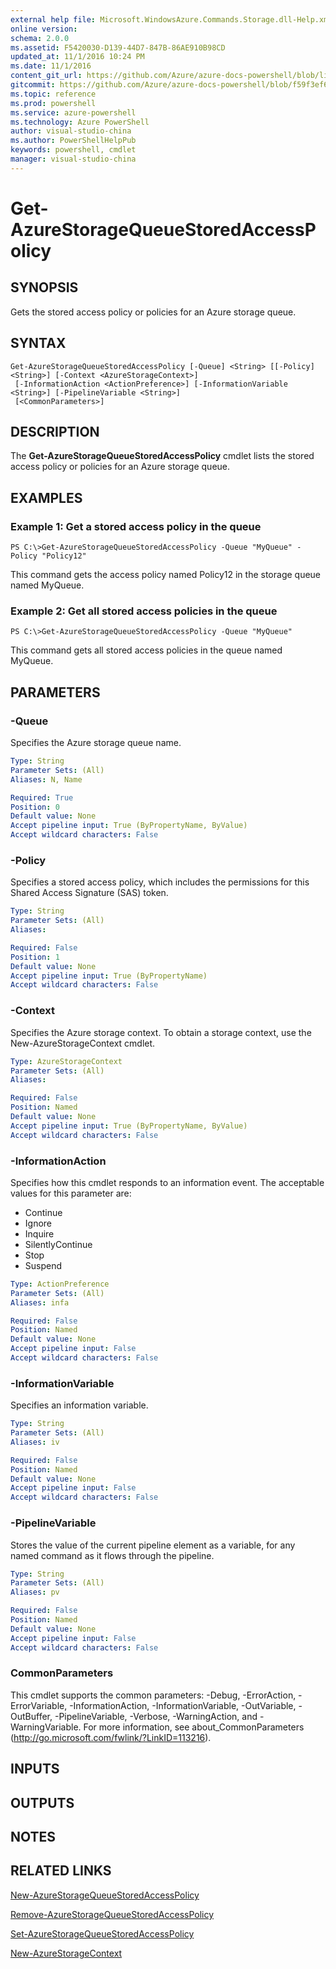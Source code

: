 ```yaml
---
external help file: Microsoft.WindowsAzure.Commands.Storage.dll-Help.xml
online version: 
schema: 2.0.0
ms.assetid: F5420030-D139-44D7-847B-86AE910B98CD
updated_at: 11/1/2016 10:24 PM
ms.date: 11/1/2016
content_git_url: https://github.com/Azure/azure-docs-powershell/blob/live/azureps-cmdlets-docs/Storage/Azure.Storage/v1.1.6/Get-AzureStorageQueueStoredAccessPolicy.md
gitcommit: https://github.com/Azure/azure-docs-powershell/blob/f59f3ef60bc592383812213e69fd77ba950759ed/azureps-cmdlets-docs/Storage/Azure.Storage/v1.1.6/Get-AzureStorageQueueStoredAccessPolicy.md
ms.topic: reference
ms.prod: powershell
ms.service: azure-powershell
ms.technology: Azure PowerShell
author: visual-studio-china
ms.author: PowerShellHelpPub
keywords: powershell, cmdlet
manager: visual-studio-china
---
```


# Get-AzureStorageQueueStoredAccessPolicy

## SYNOPSIS
Gets the stored access policy or policies for an Azure storage queue.

## SYNTAX

```
Get-AzureStorageQueueStoredAccessPolicy [-Queue] <String> [[-Policy] <String>] [-Context <AzureStorageContext>]
 [-InformationAction <ActionPreference>] [-InformationVariable <String>] [-PipelineVariable <String>]
 [<CommonParameters>]
```

## DESCRIPTION
The **Get-AzureStorageQueueStoredAccessPolicy** cmdlet lists the stored access policy or policies for an Azure storage queue.

## EXAMPLES

### Example 1: Get a stored access policy in the queue
```
PS C:\>Get-AzureStorageQueueStoredAccessPolicy -Queue "MyQueue" -Policy "Policy12"
```

This command gets the access policy named Policy12 in the storage queue named MyQueue.

### Example 2: Get all stored access policies in the queue
```
PS C:\>Get-AzureStorageQueueStoredAccessPolicy -Queue "MyQueue"
```

This command gets all stored access policies in the queue named MyQueue.

## PARAMETERS

### -Queue
Specifies the Azure storage queue name.

```yaml
Type: String
Parameter Sets: (All)
Aliases: N, Name

Required: True
Position: 0
Default value: None
Accept pipeline input: True (ByPropertyName, ByValue)
Accept wildcard characters: False
```

### -Policy
Specifies a stored access policy, which includes the permissions for this Shared Access Signature (SAS) token.

```yaml
Type: String
Parameter Sets: (All)
Aliases:

Required: False
Position: 1
Default value: None
Accept pipeline input: True (ByPropertyName)
Accept wildcard characters: False
```

### -Context
Specifies the Azure storage context.
To obtain a storage context, use the New-AzureStorageContext cmdlet.

```yaml
Type: AzureStorageContext
Parameter Sets: (All)
Aliases:

Required: False
Position: Named
Default value: None
Accept pipeline input: True (ByPropertyName, ByValue)
Accept wildcard characters: False
```

### -InformationAction
Specifies how this cmdlet responds to an information event.
The acceptable values for this parameter are:
* Continue
* Ignore
* Inquire
* SilentlyContinue
* Stop
* Suspend

```yaml
Type: ActionPreference
Parameter Sets: (All)
Aliases: infa

Required: False
Position: Named
Default value: None
Accept pipeline input: False
Accept wildcard characters: False
```

### -InformationVariable
Specifies an information variable. 

```yaml
Type: String
Parameter Sets: (All)
Aliases: iv

Required: False
Position: Named
Default value: None
Accept pipeline input: False
Accept wildcard characters: False
```

### -PipelineVariable
Stores the value of the current pipeline element as a variable, for any named command as it flows through the pipeline.

```yaml
Type: String
Parameter Sets: (All)
Aliases: pv

Required: False
Position: Named
Default value: None
Accept pipeline input: False
Accept wildcard characters: False
```

### CommonParameters
This cmdlet supports the common parameters: -Debug, -ErrorAction, -ErrorVariable, -InformationAction, -InformationVariable, -OutVariable, -OutBuffer, -PipelineVariable, -Verbose, -WarningAction, and -WarningVariable. For more information, see about_CommonParameters (http://go.microsoft.com/fwlink/?LinkID=113216).

## INPUTS

## OUTPUTS

## NOTES

## RELATED LINKS

[New-AzureStorageQueueStoredAccessPolicy](xref:Storage/Azure.Storage/v1.1.6/New-AzureStorageQueueStoredAccessPolicy.md)

[Remove-AzureStorageQueueStoredAccessPolicy](xref:Storage/Azure.Storage/v1.1.6/Remove-AzureStorageQueueStoredAccessPolicy.md)

[Set-AzureStorageQueueStoredAccessPolicy](xref:Storage/Azure.Storage/v1.1.6/Set-AzureStorageQueueStoredAccessPolicy.md)

[New-AzureStorageContext](xref:Storage/Azure.Storage/v1.1.6/New-AzureStorageContext.md)
